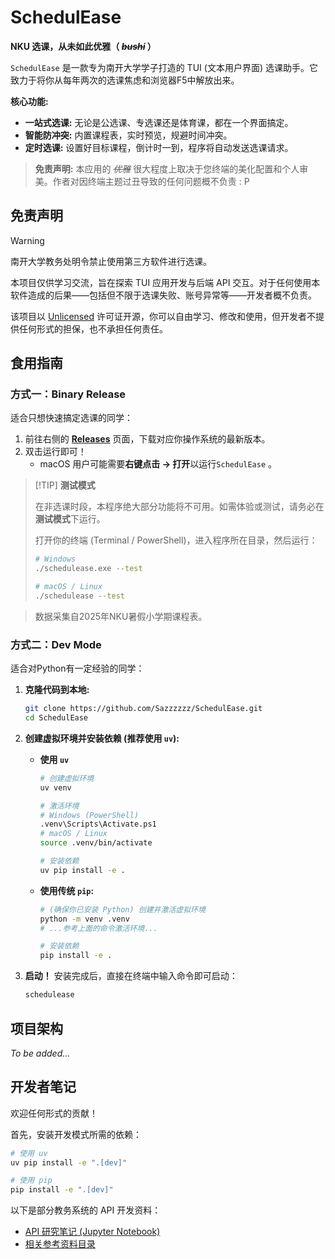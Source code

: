 # SchedulEase

**NKU 选课，从未如此优雅（ *~~bushi~~* ）**

`SchedulEase` 是一款专为南开大学学子打造的 TUI (文本用户界面) 选课助手。它致力于将你从每年两次的选课焦虑和浏览器F5中解放出来。

**核心功能:**

+ **一站式选课:** 无论是公选课、专选课还是体育课，都在一个界面搞定。
+ **智能防冲突:** 内置课程表，实时预览，规避时间冲突。
+ **定时选课:** 设置好目标课程，倒计时一到，程序将自动发送选课请求。

> **免责声明:** 本应用的 *~~优雅~~* 很大程度上取决于您终端的美化配置和个人审美。作者对因终端主题过丑导致的任何问题概不负责 : P

## 免责声明

> [!WARNING]
> 南开大学教务处明令禁止使用第三方软件进行选课。
>
> 本项目仅供学习交流，旨在探索 TUI 应用开发与后端 API 交互。对于任何使用本软件造成的后果——包括但不限于选课失败、账号异常等——开发者概不负责。
>
> 该项目以 [Unlicensed](./LICENSE) 许可证开源，你可以自由学习、修改和使用，但开发者不提供任何形式的担保，也不承担任何责任。

## 食用指南

### 方式一：Binary Release

适合只想快速搞定选课的同学：

1. 前往右侧的 **[Releases](https://github.com/Sazzzzzz/SchedulEase/releases)** 页面，下载对应你操作系统的最新版本。
2. 双击运行即可！
    + macOS 用户可能需要**右键点击 -> 打开**以运行`SchedulEase` 。

> [!TIP] **测试模式**
>
> 在非选课时段，本程序绝大部分功能将不可用。如需体验或测试，请务必在**测试模式**下运行。
>
> 打开你的终端 (Terminal / PowerShell)，进入程序所在目录，然后运行：
>
> ```bash
> # Windows
> ./schedulease.exe --test
>
> # macOS / Linux
> ./schedulease --test
> ```

> 数据采集自2025年NKU暑假小学期课程表。


### 方式二：Dev Mode

适合对Python有一定经验的同学：

1. **克隆代码到本地:**

    ```bash
    git clone https://github.com/Sazzzzzz/SchedulEase.git
    cd SchedulEase
    ```

2. **创建虚拟环境并安装依赖 (推荐使用 `uv`):**

    + **使用 `uv`**

        ```bash
        # 创建虚拟环境
        uv venv
        
        # 激活环境
        # Windows (PowerShell)
        .venv\Scripts\Activate.ps1 
        # macOS / Linux
        source .venv/bin/activate
        
        # 安装依赖
        uv pip install -e .
        ```

    + **使用传统 `pip`:**

        ```bash
        # (确保你已安装 Python) 创建并激活虚拟环境
        python -m venv .venv
        # ...参考上面的命令激活环境...

        # 安装依赖
        pip install -e .
        ```

3. **启动！**
    安装完成后，直接在终端中输入命令即可启动：

    ```bash
    schedulease
    ```

## 项目架构

*To be added...*

## 开发者笔记

欢迎任何形式的贡献！

首先，安装开发模式所需的依赖：

```bash
# 使用 uv
uv pip install -e ".[dev]"

# 使用 pip
pip install -e ".[dev]"
```

以下是部分教务系统的 API 开发资料：

+ [API 研究笔记 (Jupyter Notebook)](https://github.com/Sazzzzzz/SchedulEase/blob/main/reference/eamis_api.ipynb)
+ [相关参考资料目录](https://github.com/Sazzzzzz/SchedulEase/tree/main/reference)
